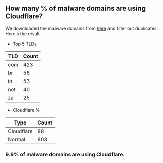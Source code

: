 ## How many % of malware domains are using Cloudflare?


We downloaded the malware domains from [here](https://urlhaus.abuse.ch) and filter out duplicates.
Here's the result.


[//]: # (start replacement)


- Top 5 TLDs

| TLD | Count |
| --- | --- |
| com | 423 |
| br | 56 |
| in | 53 |
| net | 40 |
| za | 25 |


- Cloudflare %

| Type | Count |
| --- | --- |
| Cloudflare | 88 |
| Normal | 803 |


### 9.9% of malware domains are using Cloudflare.